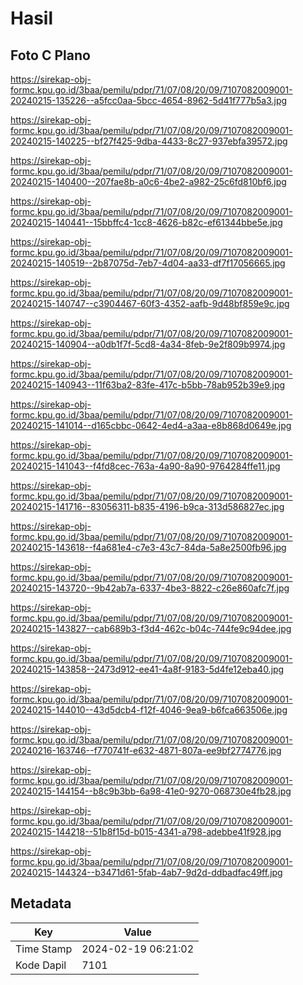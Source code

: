 # Hasil

## Foto C Plano

https://sirekap-obj-formc.kpu.go.id/3baa/pemilu/pdpr/71/07/08/20/09/7107082009001-20240215-135226--a5fcc0aa-5bcc-4654-8962-5d41f777b5a3.jpg

https://sirekap-obj-formc.kpu.go.id/3baa/pemilu/pdpr/71/07/08/20/09/7107082009001-20240215-140225--bf27f425-9dba-4433-8c27-937ebfa39572.jpg

https://sirekap-obj-formc.kpu.go.id/3baa/pemilu/pdpr/71/07/08/20/09/7107082009001-20240215-140400--207fae8b-a0c6-4be2-a982-25c6fd810bf6.jpg

https://sirekap-obj-formc.kpu.go.id/3baa/pemilu/pdpr/71/07/08/20/09/7107082009001-20240215-140441--15bbffc4-1cc8-4626-b82c-ef61344bbe5e.jpg

https://sirekap-obj-formc.kpu.go.id/3baa/pemilu/pdpr/71/07/08/20/09/7107082009001-20240215-140519--2b87075d-7eb7-4d04-aa33-df7f17056665.jpg

https://sirekap-obj-formc.kpu.go.id/3baa/pemilu/pdpr/71/07/08/20/09/7107082009001-20240215-140747--c3904467-60f3-4352-aafb-9d48bf859e9c.jpg

https://sirekap-obj-formc.kpu.go.id/3baa/pemilu/pdpr/71/07/08/20/09/7107082009001-20240215-140904--a0db1f7f-5cd8-4a34-8feb-9e2f809b9974.jpg

https://sirekap-obj-formc.kpu.go.id/3baa/pemilu/pdpr/71/07/08/20/09/7107082009001-20240215-140943--11f63ba2-83fe-417c-b5bb-78ab952b39e9.jpg

https://sirekap-obj-formc.kpu.go.id/3baa/pemilu/pdpr/71/07/08/20/09/7107082009001-20240215-141014--d165cbbc-0642-4ed4-a3aa-e8b868d0649e.jpg

https://sirekap-obj-formc.kpu.go.id/3baa/pemilu/pdpr/71/07/08/20/09/7107082009001-20240215-141043--f4fd8cec-763a-4a90-8a90-9764284ffe11.jpg

https://sirekap-obj-formc.kpu.go.id/3baa/pemilu/pdpr/71/07/08/20/09/7107082009001-20240215-141716--83056311-b835-4196-b9ca-313d586827ec.jpg

https://sirekap-obj-formc.kpu.go.id/3baa/pemilu/pdpr/71/07/08/20/09/7107082009001-20240215-143618--f4a681e4-c7e3-43c7-84da-5a8e2500fb96.jpg

https://sirekap-obj-formc.kpu.go.id/3baa/pemilu/pdpr/71/07/08/20/09/7107082009001-20240215-143720--9b42ab7a-6337-4be3-8822-c26e860afc7f.jpg

https://sirekap-obj-formc.kpu.go.id/3baa/pemilu/pdpr/71/07/08/20/09/7107082009001-20240215-143827--cab689b3-f3d4-462c-b04c-744fe9c94dee.jpg

https://sirekap-obj-formc.kpu.go.id/3baa/pemilu/pdpr/71/07/08/20/09/7107082009001-20240215-143858--2473d912-ee41-4a8f-9183-5d4fe12eba40.jpg

https://sirekap-obj-formc.kpu.go.id/3baa/pemilu/pdpr/71/07/08/20/09/7107082009001-20240215-144010--43d5dcb4-f12f-4046-9ea9-b6fca663506e.jpg

https://sirekap-obj-formc.kpu.go.id/3baa/pemilu/pdpr/71/07/08/20/09/7107082009001-20240216-163746--f770741f-e632-4871-807a-ee9bf2774776.jpg

https://sirekap-obj-formc.kpu.go.id/3baa/pemilu/pdpr/71/07/08/20/09/7107082009001-20240215-144154--b8c9b3bb-6a98-41e0-9270-068730e4fb28.jpg

https://sirekap-obj-formc.kpu.go.id/3baa/pemilu/pdpr/71/07/08/20/09/7107082009001-20240215-144218--51b8f15d-b015-4341-a798-adebbe41f928.jpg

https://sirekap-obj-formc.kpu.go.id/3baa/pemilu/pdpr/71/07/08/20/09/7107082009001-20240215-144324--b3471d61-5fab-4ab7-9d2d-ddbadfac49ff.jpg


## Metadata

| Key        | Value               |
| ---------- | ------------------- |
| Time Stamp | 2024-02-19 06:21:02 |
| Kode Dapil | 7101                |



